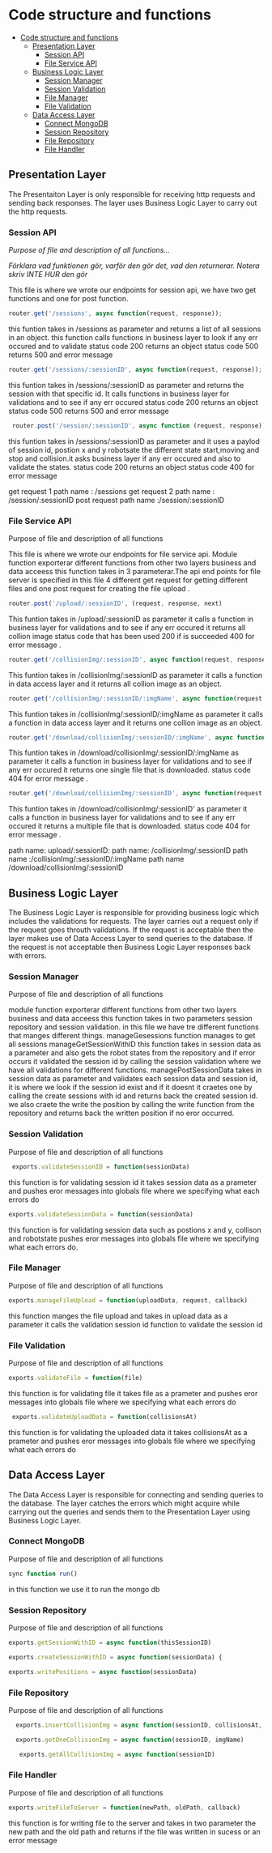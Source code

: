 # Code structure and functions



- [Code structure and functions](#code-structure-and-functions)
  - [Presentation Layer](#presentation-layer)
    - [Session API](#session-api)
    - [File Service API](#file-service-api)
  - [Business Logic Layer](#business-logic-layer)
    - [Session Manager](#session-manager)
    - [Session Validation](#session-validation)
    - [File Manager](#file-manager)
    - [File Validation](#file-validation)
  - [Data Access Layer](#data-access-layer)
    - [Connect MongoDB](#connect-mongodb)
    - [Session Repository](#session-repository)
    - [File Repository](#file-repository)
    - [File Handler](#file-handler)

## Presentation Layer
The Presentaiton Layer is only responsible for receiving http requests and sending back responses. The layer uses Business Logic Layer to carry out the http requests. 
### Session API
*Purpose of file and description of all functions...*


*Förklara vad funktionen gör, varför den gör det, vad den returnerar. Notera skriv INTE HUR den gör* <br>

This file is where we wrote our endpoints for session api, we have two get functions and one for post function.

```js 
router.get('/sessions', async function(request, response));
```
this funtion takes in /sessions as parameter and returns a list of all sessions in an  object. this function calls functions in business layer to look if any err occured and to validate 
status code 200  returns an object 
status code 500 returns 500 and error message
 
```js
router.get('/sessions/:sessionID', async function(request, response));
```
this funtion takes in /sessions/:sessionID as parameter and returns the session with that specific id. It calls functions in business layer for validations and to see if any err occured 
status code 200  returns an object 
status code 500 returns 500 and error message
```js
 router.post('/session/:sessionID', async function (request, response));
```
this funtion takes in /sessions/:sessionID as parameter and it uses a paylod of session id, postion x and y robotsate the different state start,moving and stop and collision.it asks business layer if any err occured and also to validate the states.
status code 200  returns an object 
status code 400 for error message

get request 1 path name : /sessions
get request 2 path name : /session/:sessionID
post request path name :/session/:sessionID


### File Service API
Purpose of file and description of all functions

This file is where we wrote our endpoints for file service api. Module function exporterar different functions from other two layers business and data acceess this function takes in 3 parameterar.The api end points for file server is specified in this file  4 different get request for getting different files and one post request for creating the file upload .
```js 
router.post('/upload/:sessionID', (request, response, next)
```
This funtion takes in /upload/:sessionID as parameter it calls a function in business layer for validations and to see if any err occured it returns all collion image
status code that has been used  200 if is succeeded
400 for error message .

```js 
router.get('/collisionImg/:sessionID', async function(request, response)
```
This funtion takes in /collisionImg/:sessionID as parameter it calls a function in data access layer and  it returns all collion image as an object.


```js 
router.get('/collisionImg/:sessionID/:imgName', async function(request, response)
```
This funtion takes in /collisionImg/:sessionID/:imgName as parameter it calls a function in data access layer and  it returns one collion image as an object.

```js 
router.get('/download/collisionImg/:sessionID/:imgName', async function(request, response)
```
This funtion takes in /download/collisionImg/:sessionID/:imgName as parameter it calls a function in business layer for validations and to see if any err occured it returns one single file that is downloaded. 
status code 404 for error message .

```js 
router.get('/download/collisionImg/:sessionID', async function(request, response)
```
This funtion takes in /download/collisionImg/:sessionID' as parameter it calls a function in business layer for validations and to see if any err occured it returns a multiple file that is downloaded. 
status code 404 for error message .


path name: upload/:sessionID:
path name: /collisionImg/:sessionID
path name :/collisionImg/:sessionID/:imgName
path name /download/collisionImg/:sessionID

## Business Logic Layer
The Business Logic Layer is responsible for providing business logic which includes the validations for requests. The layer carries out a request only if the request goes throuth validations. If the request is acceptable then the layer makes use of Data Access Layer to send queries to the database. If the request is not acceptable then Business Logic Layer responses back with errors.
### Session Manager
Purpose of file and description of all functions

module function exporterar different functions from other two layers business and data acceess this function takes in two parameters session repository and session validation. in this file we have tre different functions that manges different things.
manageGesessions function manages to get all sessions
manageGetSessionWithID this function takes in session data as a parameter and also gets the robot states from the repository and if error occurs it validated the session id by calling the session validation where we have all validations for different functions.
managePostSessionData takes in session data as parameter and validates each session data and session id, it is where we look if the session id exist and if it doesnt it craetes one by calling the create sessions with id and returns back the created session id. we also craete the write the position by calling the write function from the repository and returns back the written position if no eror occurred.

### Session Validation
Purpose of file and description of all functions
```js 
 exports.validateSessionID = function(sessionData) 
```
this function is for validating session id it takes session data as a prameter and pushes eror messages into globals file where we specifying what each errors do 
```js 
exports.validateSessionData = function(sessionData)
```
this function is for validating session data such as postions x and y, collison and robotstate pushes eror messages into globals file where we specifying what each errors do.

### File Manager
Purpose of file and description of all functions
```js 
exports.manageFileUpload = function(uploadData, request, callback)
```
this function manges the file upload and takes in upload data as a parameter it calls the validation session id function to validate the session id

### File Validation
Purpose of file and description of all functions
```js 
exports.validateFile = function(file) 
```
this function is for validating file  it takes file as a prameter and pushes eror messages into globals file where we specifying what each errors do 

```js 
 exports.validateUploadData = function(collisionsAt)
 ```
 this function is for validating the uploaded data  it takes collisionsAt as a prameter and pushes eror messages into globals file where we specifying what each errors do 

## Data Access Layer
The Data Access Layer is responsible for connecting and sending queries to the database. The layer catches the errors which might acquire while carrying out the queries and sends them to the Presentation Layer using Business Logic Layer.
### Connect MongoDB
Purpose of file and description of all functions
```js 
sync function run()
```
in this function we use it to run the mongo db 
### Session Repository
Purpose of file and description of all functions
```js 
exports.getSessionWithID = async function(thisSessionID)
```
```js 
exports.createSessionWithID = async function(sessionData) {
```
```js 
exports.writePositions = async function(sessionData)
```

### File Repository
Purpose of file and description of all functions
```js 
  exports.insertCollisionImg = async function(sessionID, collisionsAt, imgName)
```
```js 
  exports.getOneCollisionImg = async function(sessionID, imgName)
```
```js 
   exports.getAllCollisionImg = async function(sessionID) 
```
### File Handler
Purpose of file and description of all functions
```js 
exports.writeFileToServer = function(newPath, oldPath, callback) 
 ```
 this function is for writing file to the server and takes in two parameter the new path and the old path and returns if the file was written in sucess or an error message
 

